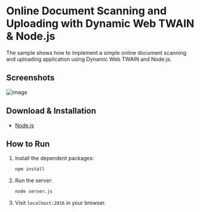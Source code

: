 # Online Document Scanning and Uploading with Dynamic Web TWAIN & Node.js

The sample shows how to implement a simple online document scanning and uploading application using Dynamic Web TWAIN and Node.js.

## Screenshots
![image](http://www.codepool.biz/wp-content/uploads/2014/11/nodejs_dwt.png)

## Download & Installation
* [Node.js][1]

## How to Run
1. Install the dependent packages:

	```bash
	npm install
	```
2. Run the server:

	```bash
	node server.js
	```
3. Visit `localhost:2016` in your browser.

[1]:http://nodejs.org/download/
[2]:http://expressjs.com/
[3]:https://github.com/felixge/node-formidable
